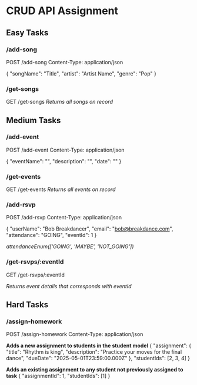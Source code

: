 # CRUD API Assignment

## Easy Tasks
### /add-song
POST /add-song
Content-Type: application/json

{
    "songName": "Title",
    "artist": "Artist Name",
    "genre": "Pop"
}

### /get-songs
GET /get-songs
*Returns all songs on record*

## Medium Tasks
### /add-event
POST /add-event
Content-Type: application/json

{
    "eventName": "",
    "description": "",
    "date": ""
}

### /get-events
GET /get-events
*Returns all events on record*

### /add-rsvp
POST /add-rsvp
Content-Type: application/json

{
    "userName": "Bob Breakdancer",
    "email": "bob@breakdance.com",
    "attendance": "GOING",
    "eventId": 1
}

*attendanceEnum(['GOING', 'MAYBE', 'NOT_GOING'])*

### /get-rsvps/:eventId
GET /get-rsvps/:eventId

*Returns event details that corresponds with eventId*

## Hard Tasks
### /assign-homework
POST /assign-homework
Content-Type: application/json

**Adds a new assignment to students in the student model**
{
  "assignment": {
    "title": "Rhythm is king",
    "description": "Practice your moves for the final dance",
    "dueDate": "2025-05-01T23:59:00.000Z"
  },
  "studentIds": [2, 3, 4]
}

**Adds an existing assignment to any student not previously assigned to task**
{
  "assignmentId": 1,
  "studentIds": [1]
}